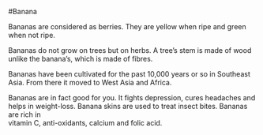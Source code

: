 #Banana

Bananas are considered as berries. They are yellow when ripe and green when not ripe.

Bananas do not grow on trees but on herbs. A tree’s stem is made of wood unlike the banana’s, which is made of fibres.

Bananas have been cultivated for the past 10,000 years or so in Southeast Asia. From there it moved to West Asia and Africa.

Bananas are in fact good for you. It fights depression, cures headaches and helps in weight-loss. Banana skins are used to treat insect bites. Bananas are rich in <br>vitamin C, anti-oxidants, calcium and folic acid.